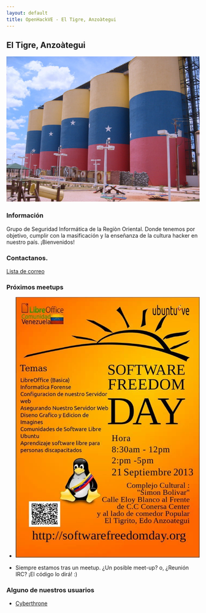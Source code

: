 ```yaml
---
layout: default
title: OpenHackVE - El Tigre, Anzoàtegui
---
```


## El Tigre, Anzoàtegui
![Photo of your meetup or city!](/El_Tigre/labandera.jpg)

### Información

Grupo de Seguridad Informática de la Regiòn Oriental. Donde tenemos por 
objetivo, cumplir con la masificación y la enseñanza de la cultura
hacker en nuestro país.
¡Bienvenidos!

### Contactanos.

[Lista de correo](https://groups.google.com/forum/?hl=es-419#!forum/openhackve)

### Próximos meetups

* ![Photo of your meetup or city!](/San_Jose_de_guanipa/sfd.jpeg)

* Siempre estamos tras un meetup. ¿Un posible meet-up? o, ¿Reunión IRC?
¡El código lo dirá! :)


### Alguno de nuestros usuarios

* [Cyberthrone](alfierimorillo@gmail.com)
